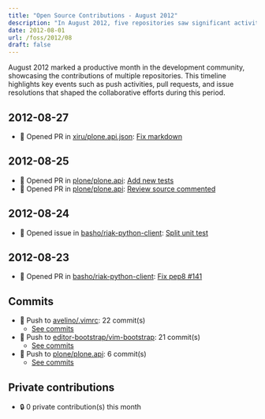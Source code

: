 ```yaml
---
title: "Open Source Contributions - August 2012"
description: "In August 2012, five repositories saw significant activity with 8 contributions, including 4 pull requests and 3 pushes, driving collaboration and code enhancements."
date: 2012-08-01
url: /foss/2012/08
draft: false
---
```


August 2012 marked a productive month in the development community, showcasing the contributions of multiple repositories. This timeline highlights key events such as push activities, pull requests, and issue resolutions that shaped the collaborative efforts during this period.

## 2012-08-27

- 🔀 Opened PR in [xiru/plone.api.json](https://github.com/xiru/plone.api.json): [Fix markdown](https://github.com/xiru/plone.api.json/pull/1)

## 2012-08-25

- 🔀 Opened PR in [plone/plone.api](https://github.com/plone/plone.api): [Add new tests](https://github.com/plone/plone.api/pull/28)
- 🔀 Opened PR in [plone/plone.api](https://github.com/plone/plone.api): [Review source commented](https://github.com/plone/plone.api/pull/27)

## 2012-08-24

- 🐛 Opened issue in [basho/riak-python-client](https://github.com/basho/riak-python-client): [Split unit test](https://github.com/basho/riak-python-client/issues/144)

## 2012-08-23

- 🔀 Opened PR in [basho/riak-python-client](https://github.com/basho/riak-python-client): [Fix pep8 #141](https://github.com/basho/riak-python-client/pull/143)

## Commits

- 🔨 Push to [avelino/.vimrc](https://github.com/avelino/.vimrc): 22 commit(s)
  - [See commits](https://github.com/avelino/.vimrc/commits?author=avelino&since=2012-08-01T00:00:00Z&until=2012-08-31T23:59:59Z)
- 🔨 Push to [editor-bootstrap/vim-bootstrap](https://github.com/editor-bootstrap/vim-bootstrap): 21 commit(s)
  - [See commits](https://github.com/editor-bootstrap/vim-bootstrap/commits?author=avelino&since=2012-08-01T00:00:00Z&until=2012-08-31T23:59:59Z)
- 🔨 Push to [plone/plone.api](https://github.com/plone/plone.api): 6 commit(s)
  - [See commits](https://github.com/plone/plone.api/commits?author=avelino&since=2012-08-01T00:00:00Z&until=2012-08-31T23:59:59Z)

## Private contributions

- 🔒 0 private contribution(s) this month

